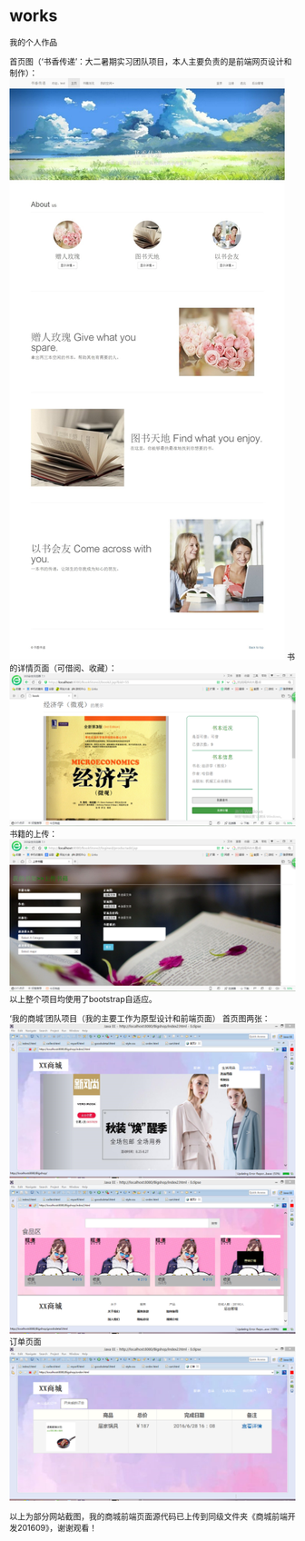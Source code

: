 # works

我的个人作品


首页图（‘书香传递’：大二暑期实习团队项目，本人主要负责的是前端网页设计和制作）：
![images](https://github.com/lululu1995/works/blob/master/img/大首页.jpg)
书的详情页面（可借阅、收藏）：
![images](https://github.com/lululu1995/works/blob/master/img/书的详情展示.png)
书籍的上传：
![images](https://github.com/lululu1995/works/blob/master/img/上传书籍.png)
以上整个项目均使用了bootstrap自适应。

‘我的商城’团队项目（我的主要工作为原型设计和前端页面）
首页图两张：
![images](https://github.com/lululu1995/works/blob/master/img/1首页.png)
![images](https://github.com/lululu1995/works/blob/master/img/2首页.png)
订单页面
![images](https://github.com/lululu1995/works/blob/master/img/订单.png)

以上为部分网站截图，我的商城前端页面源代码已上传到同级文件夹《商城前端开发201609》，谢谢观看！
